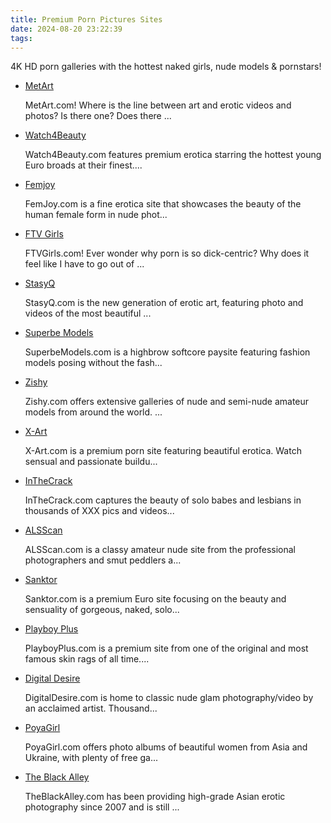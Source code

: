 ```yaml
---
title: Premium Porn Pictures Sites
date: 2024-08-20 23:22:39
tags:
---
```

4K HD porn galleries with the hottest naked girls, nude models & pornstars!

<ul><li data-site-id="598"><a class="link-analytics link-icon-base ctm-icon ctm-icon598" href="https://theporndude.com/598/metart" target="_blank" rel="noopener" data-visit-site-id="598">MetArt</a><a class="review_force" href="https://theporndude.com/598/metart" target="_blank" rel="noopener" aria-label="Review button" data-visit-site-id="598"></a><p class="desc">MetArt.com! Where is the line between art and erotic videos and photos? Is there one? Does there ...</p></li><li data-site-id="4719"><a class="link-analytics link-icon-base ctm-icon ctm-icon4719" href="https://theporndude.com/4719/watch4beauty" target="_blank" rel="noopener" data-visit-site-id="4719">Watch4Beauty</a><a class="review_force" href="https://theporndude.com/4719/watch4beauty" target="_blank" rel="noopener" aria-label="Review button" data-visit-site-id="4719"></a><p class="desc">Watch4Beauty.com features premium erotica starring the hottest young Euro broads at their finest....</p></li><li data-site-id="4761"><a class="link-analytics link-icon-base ctm-icon ctm-icon4761" href="https://theporndude.com/4761/femjoy" target="_blank" rel="noopener" data-visit-site-id="4761">Femjoy</a><a class="review_force" href="https://theporndude.com/4761/femjoy" target="_blank" rel="noopener" aria-label="Review button" data-visit-site-id="4761"></a><p class="desc">FemJoy.com is a fine erotica site that showcases the beauty of the human female form in nude phot...</p></li><li data-site-id="591"><a class="link-analytics link-icon-base ctm-icon ctm-icon591" href="https://theporndude.com/591/ftvgirls" target="_blank" rel="noopener" data-visit-site-id="591">FTV Girls</a><a class="review_force" href="https://theporndude.com/591/ftvgirls" target="_blank" rel="noopener" aria-label="Review button" data-visit-site-id="591"></a><p class="desc">FTVGirls.com! Ever wonder why porn is so dick-centric? Why does it feel like I have to go out of ...</p></li><li data-site-id="1985"><a class="link-analytics link-icon-base icon icon51" href="https://theporndude.com/1985/stasyq" target="_blank" rel="noopener" data-visit-site-id="1985">StasyQ</a><a class="review_force" href="https://theporndude.com/1985/stasyq" target="_blank" rel="noopener" aria-label="Review button" data-visit-site-id="1985"></a><p class="desc">StasyQ.com is the new generation of erotic art, featuring photo and videos of the most beautiful ...</p></li><li data-site-id="6606"><a class="link-analytics link-icon-base icon icon720" href="https://theporndude.com/6606/superbemodels" target="_blank" rel="noopener" data-visit-site-id="6606">Superbe Models</a><a class="review_force" href="https://theporndude.com/6606/superbemodels" target="_blank" rel="noopener" aria-label="Review button" data-visit-site-id="6606"></a><p class="desc">SuperbeModels.com is a highbrow softcore paysite featuring fashion models posing without the fash...</p></li><li data-site-id="7966"><a class="link-analytics link-icon-base icon icon1010" href="https://theporndude.com/7966/zishy" target="_blank" rel="noopener" data-visit-site-id="7966">Zishy</a><a class="review_force" href="https://theporndude.com/7966/zishy" target="_blank" rel="noopener" aria-label="Review button" data-visit-site-id="7966"></a><p class="desc">Zishy.com offers extensive galleries of nude and semi-nude amateur models from around the world. ...</p></li><li data-site-id="590"><a class="link-analytics link-icon-base ctm-icon ctm-icon590" href="https://theporndude.com/590/x-art" target="_blank" rel="noopener" data-visit-site-id="590">X-Art</a><a class="review_force" href="https://theporndude.com/590/x-art" target="_blank" rel="noopener" aria-label="Review button" data-visit-site-id="590"></a><p class="desc">X-Art.com is a premium porn site featuring beautiful erotica. Watch sensual and passionate buildu...</p></li><li data-site-id="8495"><a class="link-analytics link-icon-base en-ctm-icon en-ctm-icon8495" href="https://theporndude.com/8495/inthecrack" target="_blank" rel="noopener" data-visit-site-id="8495">InTheCrack</a><a class="review_force" href="https://theporndude.com/8495/inthecrack" target="_blank" rel="noopener" aria-label="Review button" data-visit-site-id="8495"></a><p class="desc">InTheCrack.com captures the beauty of solo babes and lesbians in thousands of XXX pics and videos...</p></li><li data-site-id="8758"><a class="link-analytics link-icon-base icon icon1202" href="https://theporndude.com/8758/alsscan" target="_blank" rel="noopener" data-visit-site-id="8758">ALSScan</a><a class="review_force" href="https://theporndude.com/8758/alsscan" target="_blank" rel="noopener" aria-label="Review button" data-visit-site-id="8758"></a><p class="desc">ALSScan.com is a classy amateur nude site from the professional photographers and smut peddlers a...</p></li><li data-site-id="7385"><a class="link-analytics link-icon-base icon icon829" href="https://theporndude.com/7385/sanktor" target="_blank" rel="noopener" data-visit-site-id="7385">Sanktor</a><a class="review_force" href="https://theporndude.com/7385/sanktor" target="_blank" rel="noopener" aria-label="Review button" data-visit-site-id="7385"></a><p class="desc">Sanktor.com is a premium Euro site focusing on the beauty and sensuality of gorgeous, naked, solo...</p></li><li data-site-id="7272"><a class="link-analytics link-icon-base icon icon1016" href="https://theporndude.com/7272/playboyplus" target="_blank" rel="noopener" data-visit-site-id="7272">Playboy Plus</a><a class="review_force" href="https://theporndude.com/7272/playboyplus" target="_blank" rel="noopener" aria-label="Review button" data-visit-site-id="7272"></a><p class="desc">PlayboyPlus.com is a premium site from one of the original and most famous skin rags of all time....</p></li><li data-site-id="8395"><a class="link-analytics link-icon-base icon icon1082" href="https://theporndude.com/8395/digitaldesire" target="_blank" rel="noopener" data-visit-site-id="8395">Digital Desire</a><a class="review_force" href="https://theporndude.com/8395/digitaldesire" target="_blank" rel="noopener" aria-label="Review button" data-visit-site-id="8395"></a><p class="desc">DigitalDesire.com is home to classic nude glam photography/video by an acclaimed artist. Thousand...</p></li><li data-site-id="10709"><a class="link-analytics link-icon-base icon icon1744" href="https://theporndude.com/10709/poyagirl" target="_blank" rel="noopener" data-visit-site-id="10709">PoyaGirl</a><a class="review_force" href="https://theporndude.com/10709/poyagirl" target="_blank" rel="noopener" aria-label="Review button" data-visit-site-id="10709"></a><p class="desc">PoyaGirl.com offers photo albums of beautiful women from Asia and Ukraine, with plenty of free ga...</p></li><li data-site-id="15660"><a class="link-analytics link-icon-base ctm-icon ctm-icon15660" href="https://theporndude.com/15660/theblackalley" target="_blank" rel="noopener" data-visit-site-id="15660">The Black Alley</a><a class="review_force" href="https://theporndude.com/15660/theblackalley" target="_blank" rel="noopener" aria-label="Review button" data-visit-site-id="15660"></a><p class="desc">TheBlackAlley.com has been providing high-grade Asian erotic photography since 2007 and is still ...</p></li></ul>
